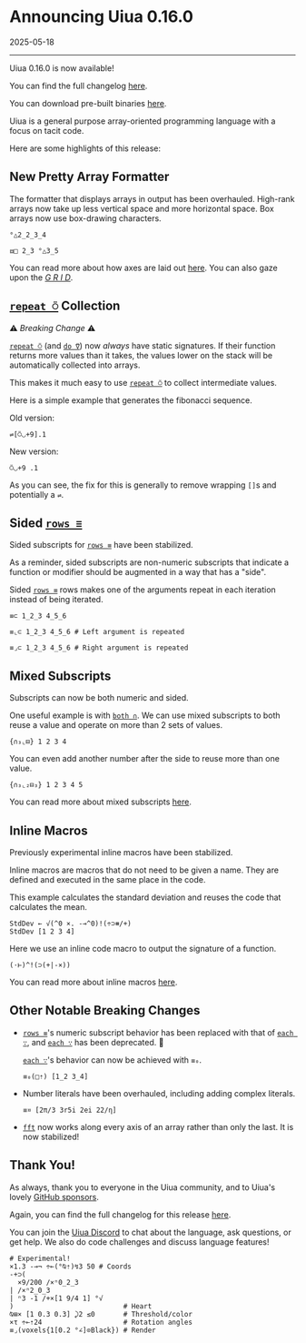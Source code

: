 # Announcing Uiua 0.16.0

2025-05-18

---

Uiua 0.16.0 is now available!

You can find the full changelog [here](https://uiua.org/docs/changelog#0.16.0---2025-05-18).

You can download pre-built binaries [here](https://github.com/uiua-lang/uiua/releases).

Uiua is a general purpose array-oriented programming language with a focus on tacit code.

Here are some highlights of this release:

## New Pretty Array Formatter

The formatter that displays arrays in output has been overhauled. High-rank arrays now take up less vertical space and more horizontal space. Box arrays now use box-drawing characters.

```uiua
°△2_2_3_4
```

```uiua
⧈□ 2_3 °△3_5
```

You can read more about how axes are laid out [here](https://www.uiua.org/tutorial/arrays#output). You can also gaze upon the [*G R I D*](https://www.uiua.org/pad?src=0_16_0-rc_1__4omh4oKB4pahwrDilrMyXzJfMl8yXzJfMl8yXzJfMQo=).

## [`repeat ⍥`](https://uiua.org/docs/repeat) Collection

⚠️ *Breaking Change* ⚠️

[`repeat ⍥`](https://uiua.org/docs/repeat) (and [`do ⍢`](https://uiua.org/docs/do)) now *always* have static signatures. If their function returns more values than it takes, the values lower on the stack will be automatically collected into arrays.

This makes it much easy to use [`repeat ⍥`](https://uiua.org/docs/repeat) to collect intermediate values.

Here is a simple example that generates the fibonacci sequence.

Old version:
```not uiua
⇌[⍥◡+9].1
```
New version:
```uiua
⍥◡+9 .1
```

As you can see, the fix for this is generally to remove wrapping `[]`s and potentially a `⇌`.

## Sided [`rows ≡`](https://uiua.org/docs/rows) 

Sided subscripts for [`rows ≡`](https://uiua.org/docs/rows) have been stabilized.

As a reminder, sided subscripts are non-numeric subscripts that indicate a function or modifier should be augmented in a way that has a "side".

Sided [`rows ≡`](https://uiua.org/docs/rows) rows makes one of the arguments repeat in each iteration instead of being iterated.

```uiua
≡⊂ 1_2_3 4_5_6
```
```uiua
≡⌞⊂ 1_2_3 4_5_6 # Left argument is repeated
```
```uiua
≡⌟⊂ 1_2_3 4_5_6 # Right argument is repeated
```

## Mixed Subscripts

Subscripts can now be both numeric and sided.

One useful example is with [`both ∩`](https://uiua.org/docs/both). We can use mixed subscripts to both reuse a value and operate on more than 2 sets of values.

```uiua
{∩₃⌞⊟} 1 2 3 4
```

You can even add another number after the side to reuse more than one value.

```uiua
{∩₃⌞₂⊟₃} 1 2 3 4 5
```

You can read more about mixed subscripts [here](https://www.uiua.org/docs/subscripts#mixed).

## Inline Macros

Previously experimental inline macros have been stabilized.

Inline macros are macros that do not need to be given a name. They are defined and executed in the same place in the code.

This example calculates the standard deviation and reuses the code that calculates the mean.

```uiua
StdDev ← √(^0 ×. -⊸^0)!(÷⊃⧻/+)
StdDev [1 2 3 4]
```

Here we use an inline code macro to output the signature of a function.

```uiua
(⋅⊢)^!(⊃(+|-×))
```

You can read more about inline macros [here](https://www.uiua.org/tutorial/macros#inline-macros).

## Other Notable Breaking Changes

- [`rows ≡`](https://uiua.org/docs/rows)'s numeric subscript behavior has been replaced with that of [`each ∵`](https://uiua.org/docs/each), and [`each ∵`](https://uiua.org/docs/each) has been deprecated. 🫡

  [`each ∵`](https://uiua.org/docs/each)'s behavior can now be achieved with `≡₀`.

  ```uiua
  ≡₀(□⇡) [1_2 3_4]
  ```
- Number literals have been overhauled, including adding complex literals.
  ```uiua
  ≡¤ [2π/3 3r5i 2ei 22/η]
  ```
- [`fft`](https://uiua.org/docs/fft) now works along every axis of an array rather than only the last. It is now stabilized!

## Thank You!

As always, thank you to everyone in the Uiua community, and to Uiua's lovely [GitHub sponsors](https://github.com/sponsors/uiua-lang).

Again, you can find the full changelog for this release [here](https://uiua.org/docs/changelog#0.16.0---2025-05-18).

You can join the [Uiua Discord](https://discord.gg/3r9nrfYhCc) to chat about the language, ask questions, or get help. We also do code challenges and discuss language features!

```uiua
# Experimental!
×1.3 -⊸¬ ÷⟜(°⍉⇡)↯3 50 # Coords
-+⊃(
  ×9/200 /×ⁿ0_2_3
| /×ⁿ2_0_3
| ⁿ3 -1 /+×[1 9/4 1] °√
)                           # Heart
⍉⊞× [1 0.3 0.3] ⤸2 ≤0       # Threshold/color
×τ ÷⟜⇡24                    # Rotation angles
≡⌟(voxels{1[0.2 °∠]⊙Black}) # Render
```
